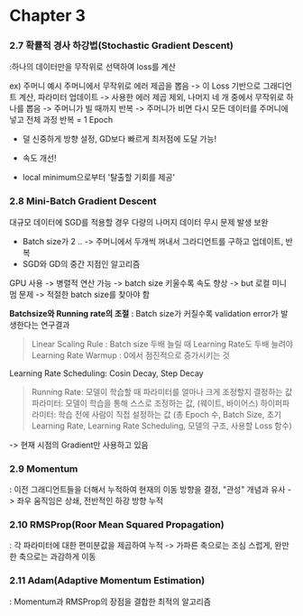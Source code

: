# Chapter 3

### 2.7 확률적 경사 하강법(Stochastic Gradient Descent)
:하나의 데이터만을 무작위로 선택하여 loss를 계산

ex) 주머니 예시
주머니에서 무작위로 에러 제곱을 뽑음 -> 이 Loss 기반으로 그래디언트 계산, 파라미터 업데이트 
-> 사용한 에러 제곱 제외, 나머지 네 개 중에서 무작위로 하나를 뽑음 -> 주머니가 빌 때까지 반복
-> 주머니가 비면 다시 모든 데이터를 주머니에 넣고 전체 과정 반복 = 1 Epoch
- 덜 신중하게 방향 설정, GD보다 빠르게 최저점에 도달 가능!


- 속도 개선!
- local minimum으로부터 '탈출할 기회를 제공'


### 2.8 Mini-Batch Gradient Descent
대규모 데이터에 SGD를 적용할 경우 다량의 나머지 데이터 무시 문제 발생 보완
- Batch size가 2 .. -> 주머니에서 두개씩 꺼내서 그라디언트를 구하고 업데이트, 반복
- SGD와 GD의 중간 지점인 알고리즘

GPU 사용 -> 병렬적 연산 가능 -> batch size 키울수록 속도 향상 
-> but 로컬 미니멈 문제 -> 적절한 batch size를 찾아야 함


**Batchsize와 Running rate의 조절**
: Batch size가 커질수록 validation error가 발생한다는 연구결과
> Linear Scaling Rule : Batch size 두배 늘릴 때 Learning Rate도 두배 늘려야
> Learning Rate Warmup : 0에서 점진적으로 증가시키는 것


Learning Rate Scheduling: Cosin Decay, Step Decay


> Running Rate: 모델이 학습할 때 파라미터를 얼마나 크게 조정할지 결정하는 값
> 파라미터: 모델이 학습을 통해 스스로 조정하는 값, (웨이트, 바이어스)
> 하이퍼파라미터: 학습 전에 사람이 직접 설정하는 값
> (총 Epoch 수, Batch Size, 초기 Learning Rate, Learning Rate Scheduling, 모델의 구조, 사용할 Loss 함수)

-> 현재 시점의 Gradient만 사용하고 있음

### 2.9 Momentum
: 이전 그래디언트들을 더해서 누적하여 현재의 이동 방향을 결정, "관성" 개념과 유사
-> 좌우 움직임은 상쇄, 전반적인 하강 방향 누적

### 2.10 RMSProp(Roor Mean Squared Propagation)
: 각 파라미터에 대한 편미분값을 제곱하여 누적
-> 가파른 축으로는 조심 스럽게, 완만한 축으로는 과감하게 이동

### 2.11 Adam(Adaptive Momentum Estimation)
: Momentum과 RMSProp의 장점을 결합한 최적의 알고리즘


